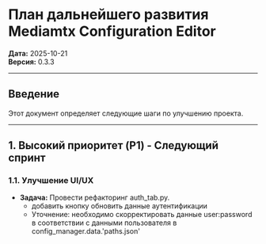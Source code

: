 # План дальнейшего развития Mediamtx Configuration Editor

**Дата:** 2025-10-21  
**Версия:** 0.3.3

---

## Введение

Этот документ определяет следующие шаги по улучшению проекта.

---

## 1. Высокий приоритет (P1) - Следующий спринт

### 1.1. Улучшение UI/UX
- **Задача:** Провести рефакторинг auth_tab.py.	
	- добавить кнопку обновить данные аутентификации 
	- Уточнение: необходимо скорректировать данные user:password в соответствии с данными пользователя в config_manager.data.'paths.json'





